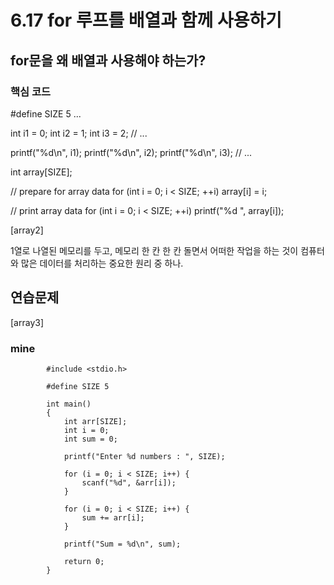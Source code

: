 # 6.17 for 루프를 배열과 함께 사용하기

## for문을 왜 배열과 사용해야 하는가?

### 핵심 코드

#define SIZE 5
...

int i1 = 0;
int i2 = 1;
int i3 = 2;
// ...

printf("%d\n", i1);
printf("%d\n", i2);
printf("%d\n", i3);
// ...

int array[SIZE];

// prepare for array data
for (int i = 0; i < SIZE; ++i)
    array[i] = i;

// print array data
for (int i = 0; i < SIZE; ++i)
    printf("%d ", array[i]);


[array2]

1열로 나열된 메모리를 두고, 메모리 한 칸 한 칸 돌면서 어떠한 작업을 하는 것이 컴퓨터와 많은 데이터를 처리하는 중요한 원리 중 하나.


## 연습문제

[array3]

### mine
            #include <stdio.h>

            #define SIZE 5

            int main()
            {
                int arr[SIZE];
                int i = 0;
                int sum = 0;

                printf("Enter %d numbers : ", SIZE);
                
                for (i = 0; i < SIZE; i++) {
                    scanf("%d", &arr[i]);
                }

                for (i = 0; i < SIZE; i++) {
                    sum += arr[i];
                }

                printf("Sum = %d\n", sum);
                
                return 0;
            }

